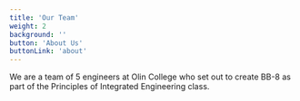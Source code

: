 ```yaml
---
title: 'Our Team'
weight: 2
background: ''
button: 'About Us'
buttonLink: 'about'
---
```


We are a team of 5 engineers at Olin College who set out to create BB-8 as part of the Principles of Integrated Engineering class.